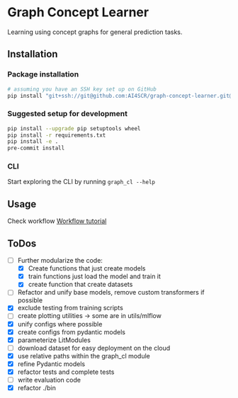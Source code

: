 # Graph Concept Learner
Learning using concept graphs for general prediction tasks.

## Installation

### Package installation
```sh
# assuming you have an SSH key set up on GitHub
pip install "git+ssh://git@github.com:AI4SCR/graph-concept-learner.git@refactoring"
```

### Suggested setup for development
```sh
pip install --upgrade pip setuptools wheel
pip install -r requirements.txt
pip install -e .
pre-commit install
```

### CLI
Start exploring the CLI by running `graph_cl --help`

## Usage
Check workflow [Workflow tutorial](https://github.com/AI4SCR/graph-concept-learner/wiki/Workflow-tutorial)



## ToDos
- [ ] Further modularize the code:
   - [x] Create functions that just create models
   - [x] train functions just load the model and train it
   - [x] create function that create datasets
- [ ] Refactor and unify base models, remove custom transformers if possible
- [x] exclude testing from training scripts
- [ ] create plotting utilities -> some are in utils/mlflow
- [x] unify configs where possible
- [x] create configs from pydantic models
- [x] parameterize LitModules
- [ ] download dataset for easy deployment on the cloud
- [x] use relative paths within the graph_cl module
- [x] refine Pydantic models
- [x] refactor tests and complete tests
- [ ] write evaluation code
- [x] refactor ./bin
